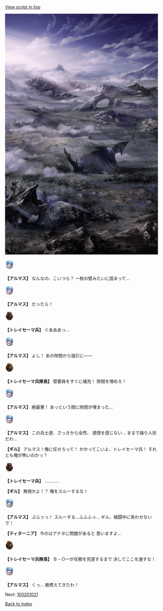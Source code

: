[View script in lisp](../scripts/100201013.txt)

![101_plain_daytime.png](../images/backgrounds/101_plain_daytime.png)

<img src="../images/units/3103811.png" alt="3103811.png" height="34"/>

**【アルマス】**
なんなの、こいつら？
一枚の壁みたいに固まって…

<img src="../images/units/3103811.png" alt="3103811.png" height="34"/>

**【アルマス】**
だったら！

<img src="../images/units/3830001.png" alt="3830001.png" height="34"/>

**【トレイセーマ兵】**
ぐあああっ…

<img src="../images/units/3103811.png" alt="3103811.png" height="34"/>

**【アルマス】**
よし！
あの隙間から強引に――

<img src="../images/units/3830007.png" alt="3830007.png" height="34"/>

**【トレイセーマ兵隊長】**
壁要員をすぐに補充！
隙間を埋めろ！

<img src="../images/units/3103811.png" alt="3103811.png" height="34"/>

**【アルマス】**
絶最悪！
あっという間に隙間が埋まった…

<img src="../images/units/3103811.png" alt="3103811.png" height="34"/>

**【アルマス】**
この兵士達、さっきから全然、
感情を感じない…
まるで操り人形だわ…

**【ギル】**
アルマス！俺に任せろって！
かかってこいよ、トレイセーマ兵！
それとも俺が怖いのかっ？

<img src="../images/units/3830001.png" alt="3830001.png" height="34"/>

**【トレイセーマ兵】**
…………

**【ギル】**
無視かよ！？
俺をスルーするな！

<img src="../images/units/3103811.png" alt="3103811.png" height="34"/>

**【アルマス】**
ぷふぅっ！
スルーする…ふふふっ…
ギル、戦闘中に笑わせないで！

**【ティターニア】**
今のはアナタに問題があると
思いますよ…

<img src="../images/units/3830007.png" alt="3830007.png" height="34"/>

**【トレイセーマ兵隊長】**
Ｂ・○一が任務を完遂するまで
決してここを通すな！

<img src="../images/units/3103811.png" alt="3103811.png" height="34"/>

**【アルマス】**
くっ…
絶燃えてきたわ！


Next: [100201021](100201021.md)

[Back to index](index.md)
